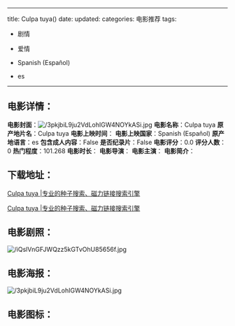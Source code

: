 
---
title: Culpa tuya()
date: 
updated: 
categories: 电影推荐
tags:
- 剧情
- 爱情

- Spanish (Español)
- es
---


> 

## **电影详情**：

**电影封面**：<img src="https://image.tmdb.org/t/p/w200/3pkjbiL9ju2VdLohIGW4NOYkASi.jpg" alt="/3pkjbiL9ju2VdLohIGW4NOYkASi.jpg" title="/3pkjbiL9ju2VdLohIGW4NOYkASi.jpg">
**电影名称**：Culpa tuya
**原产地片名**：Culpa tuya
**电影上映时间**：
**电影上映国家**：Spanish (Español)
**原产地语言**：es
**包含成人内容**：False
**是否纪录片**：False
**电影评分**：0.0
**评分人数**：0
**热门程度**：101.268
**电影时长**：
**电影导演**：
**电影主演**：
**电影简介**：

## **下载地址**：
[Culpa tuya |专业的种子搜索、磁力链接搜索引擎](https://movie.amd794.com:2083/?search=Culpa%20tuya&ordering=&mode=match_phrase&page_size=10&page=1)

[Culpa tuya |专业的种子搜索、磁力链接搜索引擎](https://movie.amd794.com:2083/?search=Culpa%20tuya&ordering=&mode=match_phrase&page_size=10&page=1)
 

## **电影剧照**：
<img src="https://image.tmdb.org/t/p/original/iQslVnGFJWQzz5kGTvOhU85656f.jpg" alt="/iQslVnGFJWQzz5kGTvOhU85656f.jpg" title="/iQslVnGFJWQzz5kGTvOhU85656f.jpg">

## **电影海报**：
<img src="https://image.tmdb.org/t/p/original/3pkjbiL9ju2VdLohIGW4NOYkASi.jpg" alt="/3pkjbiL9ju2VdLohIGW4NOYkASi.jpg" title="/3pkjbiL9ju2VdLohIGW4NOYkASi.jpg">

## **电影图标**：

